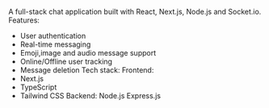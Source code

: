 A full-stack chat application built with React, Next.js, Node.js and Socket.io.
Features:
- User authentication
- Real-time messaging
- Emoji,image and audio message support
- Online/Offline user tracking
- Message deletion
Tech stack:
Frontend:
- Next.js
- TypeScript
- Tailwind CSS
Backend:
Node.js
Express.js
